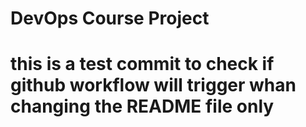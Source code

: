 # DevOps Course Project
# this is a test commit to check if github workflow will trigger whan changing the README file only